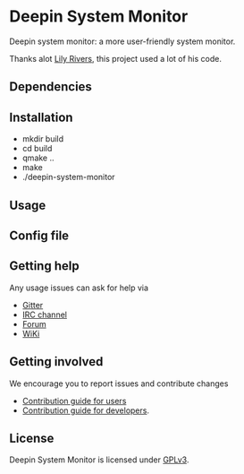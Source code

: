 # Deepin System Monitor

Deepin system monitor: a more user-friendly system monitor.

Thanks alot [Lily Rivers](https://github.com/VioletDarkKitty/system-monitor), this project used a lot of his code.

## Dependencies

## Installation

* mkdir build
* cd build
* qmake ..
* make
* ./deepin-system-monitor

## Usage

## Config file

## Getting help

Any usage issues can ask for help via

* [Gitter](https://gitter.im/orgs/linuxdeepin/rooms)
* [IRC channel](https://webchat.freenode.net/?channels=deepin)
* [Forum](https://bbs.deepin.org)
* [WiKi](http://wiki.deepin.org/)

## Getting involved

We encourage you to report issues and contribute changes

* [Contribution guide for users](http://wiki.deepin.org/index.php?title=Contribution_Guidelines_for_Users)
* [Contribution guide for developers](http://wiki.deepin.org/index.php?title=Contribution_Guidelines_for_Developers).

## License

Deepin System Monitor is licensed under [GPLv3](LICENSE).
